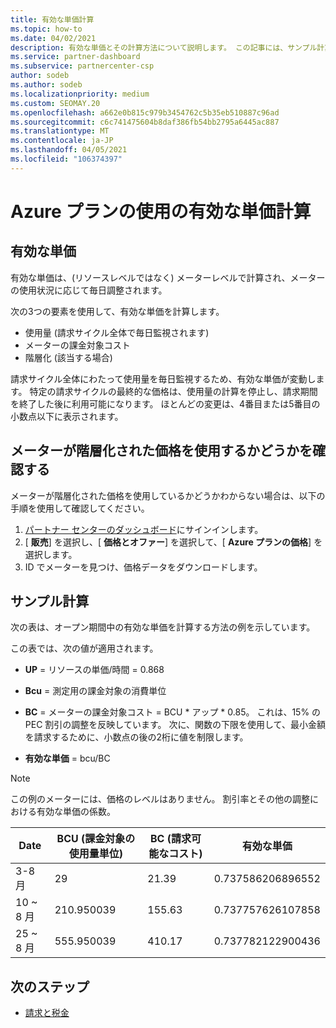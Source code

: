 ```yaml
---
title: 有効な単価計算
ms.topic: how-to
ms.date: 04/02/2021
description: 有効な単価とその計算方法について説明します。 この記事には、サンプル計算も含まれています。
ms.service: partner-dashboard
ms.subservice: partnercenter-csp
author: sodeb
ms.author: sodeb
ms.localizationpriority: medium
ms.custom: SEOMAY.20
ms.openlocfilehash: a662e0b815c979b3454762c5b35eb510887c96ad
ms.sourcegitcommit: c6c741475604b8daf386fb54bb2795a6445ac887
ms.translationtype: MT
ms.contentlocale: ja-JP
ms.lasthandoff: 04/05/2021
ms.locfileid: "106374397"
---
```

# <a name="effective-unit-price-calculation-for-azure-plan-consumption"></a>Azure プランの使用の有効な単価計算

## <a name="the-effective-unit-price"></a>有効な単価

有効な単価は、(リソースレベルではなく) メーターレベルで計算され、メーターの使用状況に応じて毎日調整されます。

次の3つの要素を使用して、有効な単価を計算します。

- 使用量 (請求サイクル全体で毎日監視されます)
- メーターの課金対象コスト
- 階層化 (該当する場合)

請求サイクル全体にわたって使用量を毎日監視するため、有効な単価が変動します。 特定の請求サイクルの最終的な価格は、使用量の計算を停止し、請求期間を終了した後に利用可能になります。 ほとんどの変更は、4番目または5番目の小数点以下に表示されます。

## <a name="find-out-whether-your-meter-uses-tiered-pricing"></a>メーターが階層化された価格を使用するかどうかを確認する

メーターが階層化された価格を使用しているかどうかわからない場合は、以下の手順を使用して確認してください。 

1. [パートナー センターのダッシュボード](https://partner.microsoft.com/dashboard/)にサインインします。
2. [ **販売**] を選択し、[ **価格とオファー**] を選択して、[ **Azure プランの価格**] を選択します。
3. ID でメーターを見つけ、価格データをダウンロードします。 

## <a name="sample-calculation"></a>サンプル計算

次の表は、オープン期間中の有効な単価を計算する方法の例を示しています。

この表では、次の値が適用されます。 

- **UP** = リソースの単価/時間 = 0.868

- **Bcu** = 測定用の課金対象の消費単位

- **BC** = メーターの課金対象コスト = BCU * アップ * 0.85。 これは、15% の PEC 割引の調整を反映しています。 次に、関数の下限を使用して、最小金額を請求するために、小数点の後の2桁に値を制限します。 

- **有効な単価** = bcu/BC

>[!NOTE]
>この例のメーターには、価格のレベルはありません。 割引率とその他の調整における有効な単価の係数。

| Date | BCU (課金対象の使用量単位) | BC (請求可能なコスト) | 有効な単価 |
| ------ | ----------- | ----------- | ----------- |  
| 3-8 月 | 29 | 21.39 | 0.737586206896552 |
| 10 ~ 8 月 | 210.950039 | 155.63 | 0.737757626107858 |
| 25 ~ 8 月 | 555.950039 | 410.17 | 0.737782122900436 |

## <a name="next-steps"></a>次のステップ

- [請求と税金](billing.md)
